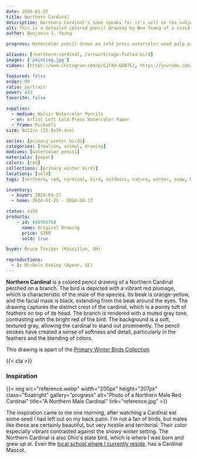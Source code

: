 ```yaml
---
date: 2024-01-25
title: Northern Cardinal
description: Northern Cardinal's name speaks for it's self on the subject of this watercolor pencil drawing. A brightly colored bird I am fond of.
alt: This is a detailed colored pencil drawing by Ben Young of a vivid red cardinal perched on a snowy branch.
author: Benjamin J. Young

progress: Watercolor pencil drawn on cold press watercolor wood pulp paper. Anytime I do realism such as this, it's quite time intensive. This artwork took a few weeks of stages of coming back to it and doing a little progress at a time.

aliases: [/northern-cardinal, /artwork/rage-fueled-bird]
images: ['painting.jpg']
videos: [https://www.instagram.com/p/C3fAU-6ON7E/, https://youtube.com/shorts/JsbqhoQqTnA]

featured: false
order: 99
ratio: portrait
power: 422
favorite: false

supplies:
  - medium: Kaloir Watercolor Pencils
  - on: Artist Loft Cold Press Watercolor Paper
  - frame: Michaels
size: 9x12in (22.8x30.4cm)

series: [primary winter birds]
categories: [realism, animal, drawing]
mediums: [watercolor pencil]
materials: [paper]
colors: [red]
collections: [primary winter birds]
locations: [sold]
tags: [northern, red, cardinal, bird, outdoors, nature, winter, snow, branch, perched, overcast, warm]

inventory:
  - buyer: 2024-04-17
  - home: 2024-01-25 - 2024-04-17

status: sold
products:
    - id: 645991759
      name: Original Drawing
      price: $300
      sold: true

buyer: Bruce Treiber (Massillon, OH)

reproductions:
  - 1: Michele Oakley (Aynor, SC)
---
```


**Northern Cardinal** is a colored pencil drawing of a Northern Cardinal perched on a branch. The bird is depicted with a vibrant red plumage, which is characteristic of the male of the species. Its beak is orange-yellow, and the facial mask is black, extending from the beak around the eyes. The drawing captures the distinct crest of the cardinal, which is a pointy tuft of feathers on top of its head. The branch is rendered with a muted gray tone, contrasting with the bright red of the bird. The background is a soft, textured gray, allowing the cardinal to stand out prominently. The pencil strokes have created a sense of softness and detail, particularly in the feathers and the blending of colors.

<!--more-->

This drawing is apart of the [Primary Winter Birds Collection](/collections/primary-winter-birds/)

{{< cta >}}

### Inspiration ###

{{< img src="reference.webp" width="200px" height="207px" class="floatright" gallery="progress" alt="Photo of a Northern Male Red Cardinal" title="A Northern Male Cardinal" link="reference.jpg" >}}

The inspiration came to me one morning, after watching a Cardinal eat some seed I had left out on my back patio. I'm not a fan of birds, but males like these are certainly beautiful, but very hostile and territorial. Their color especially vibrant contrasted against the snowy winter setting. The Northern Cardinal is also Ohio's state bird, which is where I was born and grew up at. Even the [local school where I currently reside](https://www.sandyvalleylocal.org), has a Cardinal Mascot.
